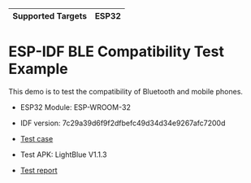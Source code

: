 | Supported Targets | ESP32 |
| ----------------- | ----- |

ESP-IDF BLE Compatibility Test Example
=======================================

This demo is to test the compatibility of Bluetooth and mobile phones.

* ESP32 Module:	ESP-WROOM-32

* IDF version: 7c29a39d6f9f2dfbefc49d34d34e9267afc7200d

* [Test case](https://github.com/espressif/esp-idf/blob/master/examples/bluetooth/bluedroid/ble/ble_compatibility_test/ble_compatibility_test_case.md)

* Test APK: LightBlue V1.1.3

* [Test report](https://github.com/espressif/esp-idf/blob/master/examples/bluetooth/bluedroid/ble/ble_compatibility_test/esp_ble_compatibility_test_report.md)


